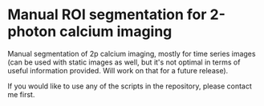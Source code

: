# Manual ROI segmentation for 2-photon calcium imaging

Manual segmentation of 2p calcium imaging, mostly for time series images (can be used with static images as well, but it's not optimal in terms of useful information provided. Will work on that for a future release).

If you would like to use any of the scripts in the repository, please contact me first.
